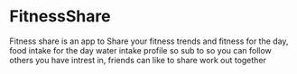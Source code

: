 # FitnessShare
Fitness share is an app to Share your fitness trends and fitness for the day, 
food intake for the day water intake
profile so sub to so you can follow others you have intrest in, friends can like to share work out together
